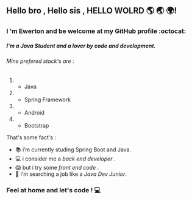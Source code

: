 ## Hello bro , Hello sis , HELLO WOLRD :earth_americas: :earth_asia: :earth_africa:! 

### I 'm Ewerton and be welcome at my GitHub profile :octocat:
##### I'm a Java Student and a lover by code and development.

###### Mine prefered stack's are :

1. - Java
1. - Spring Framework
2. - Android 
3. - Bootstrap

That's some fact's :

 - :books: i’m currently studing Spring Boot and Java.
 - :computer: i consider me a *back end developer* . 
 - :scream: but i try some *front end code* .
 - :telescope: i'm searching a job like a *Java Dev Junior*.
 
 ### Feel at home and let's code ! :computer:
  
